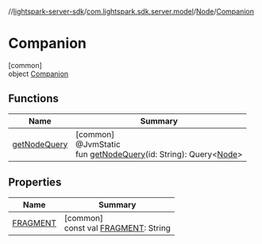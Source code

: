 //[lightspark-server-sdk](../../../../index.md)/[com.lightspark.sdk.server.model](../../index.md)/[Node](../index.md)/[Companion](index.md)

# Companion

[common]\
object [Companion](index.md)

## Functions

| Name | Summary |
|---|---|
| [getNodeQuery](get-node-query.md) | [common]<br>@JvmStatic<br>fun [getNodeQuery](get-node-query.md)(id: String): Query&lt;[Node](../index.md)&gt; |

## Properties

| Name | Summary |
|---|---|
| [FRAGMENT](-f-r-a-g-m-e-n-t.md) | [common]<br>const val [FRAGMENT](-f-r-a-g-m-e-n-t.md): String |
